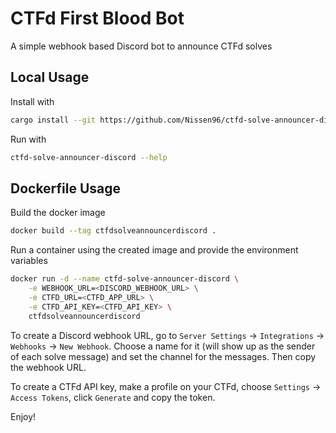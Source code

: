 # CTFd First Blood Bot

A simple webhook based Discord bot to announce CTFd solves

## Local Usage

Install with

```bash
cargo install --git https://github.com/Nissen96/ctfd-solve-announcer-discord
```

Run with

```bash
ctfd-solve-announcer-discord --help
```

## Dockerfile Usage

Build the docker image

```bash
docker build --tag ctfdsolveannouncerdiscord .
```

Run a container using the created image and provide the environment variables

```bash
docker run -d --name ctfd-solve-announcer-discord \
    -e WEBHOOK_URL=<DISCORD_WEBHOOK_URL> \
    -e CTFD_URL=<CTFD_APP_URL> \
    -e CTFD_API_KEY=<CTFD_API_KEY> \
    ctfdsolveannouncerdiscord
```

To create a Discord webhook URL, go to `Server Settings` -> `Integrations` -> `Webhooks` -> `New Webhook`.
Choose a name for it (will show up as the sender of each solve message) and set the channel for the messages. Then copy the webhook URL.

To create a CTFd API key, make a profile on your CTFd, choose `Settings` -> `Access Tokens`, click `Generate` and copy the token.

Enjoy!
